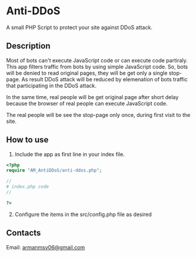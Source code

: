# Anti-DDoS
A small PHP Script to protect your site against DDoS attack.

## Description
Most of bots can't execute JavaScript code or can execute code partiraly. This app filters traffic from bots by using simple JavaScript code. So, bots will be denied to read original pages, they will be get only a single stop-page. As result DDoS attack will be reduced by elemenation of bots traffic that participating in the DDoS attack.

In the same time, real people will be get original page after short delay because the browser of real people can execute JavaScript code.

The real people will be see the stop-page only once, during first visit to the site.


## How to use

1. Include the app as first line in your index file.

```php
<?php
require "AM_AntiDDoS/anti-ddos.php";

//
# index.php code
//

?>
```

2.  Configure the items in the src/config.php file as desired

## Contacts
Email: armanmsv06@gmail.com
